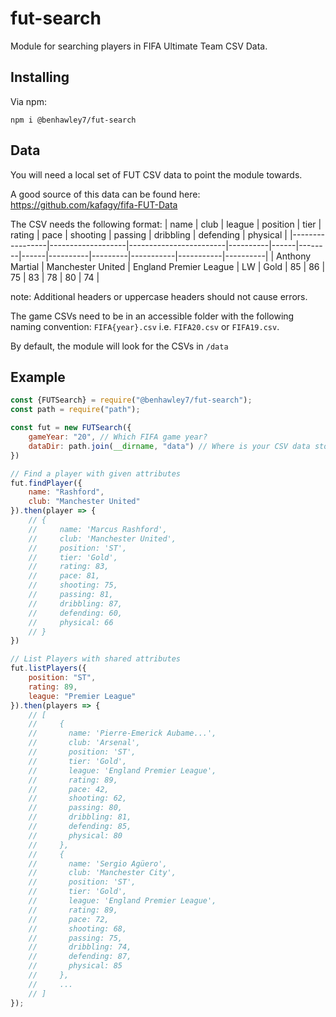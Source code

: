 # fut-search
Module for searching players in FIFA Ultimate Team CSV Data.

## Installing
Via npm:
```
npm i @benhawley7/fut-search
```

## Data
You will need a local set of FUT CSV data to point the module towards.

A good source of this data can be found here: https://github.com/kafagy/fifa-FUT-Data


The CSV needs the following format:
| name            | club              | league                 | position | tier | rating | pace | shooting | passing | dribbling | defending | physical |
|-----------------|-------------------|------------------------|----------|------|--------|------|----------|---------|-----------|-----------|----------|
| Anthony Martial | Manchester United | England Premier League | LW       | Gold | 85     | 86   | 75       | 83      | 78        | 80        | 74       |

note: Additional headers or uppercase headers should not cause errors.

The game CSVs need to be in an accessible folder with the following naming convention: `FIFA{year}.csv` i.e. `FIFA20.csv` or `FIFA19.csv`.

By default, the module will look for the CSVs in `/data`

## Example

```js
const {FUTSearch} = require("@benhawley7/fut-search");
const path = require("path");

const fut = new FUTSearch({
    gameYear: "20", // Which FIFA game year?
    dataDir: path.join(__dirname, "data") // Where is your CSV data stored?
})

// Find a player with given attributes
fut.findPlayer({
    name: "Rashford",
    club: "Manchester United"
}).then(player => {
    // {
    //     name: 'Marcus Rashford',
    //     club: 'Manchester United',
    //     position: 'ST',
    //     tier: 'Gold',
    //     rating: 83,
    //     pace: 81,
    //     shooting: 75,
    //     passing: 81,
    //     dribbling: 87,
    //     defending: 60,
    //     physical: 66
    // }
})

// List Players with shared attributes
fut.listPlayers({
    position: "ST",
    rating: 89,
    league: "Premier League"
}).then(players => {
    // [
    //     {
    //       name: 'Pierre-Emerick Aubame...',
    //       club: 'Arsenal',
    //       position: 'ST',
    //       tier: 'Gold',
    //       league: 'England Premier League',
    //       rating: 89,
    //       pace: 42,
    //       shooting: 62,
    //       passing: 80,
    //       dribbling: 81,
    //       defending: 85,
    //       physical: 80
    //     },
    //     {
    //       name: 'Sergio Agüero',
    //       club: 'Manchester City',
    //       position: 'ST',
    //       tier: 'Gold',
    //       league: 'England Premier League',
    //       rating: 89,
    //       pace: 72,
    //       shooting: 68,
    //       passing: 75,
    //       dribbling: 74,
    //       defending: 87,
    //       physical: 85
    //     },
    //     ...
    // ]
});
```